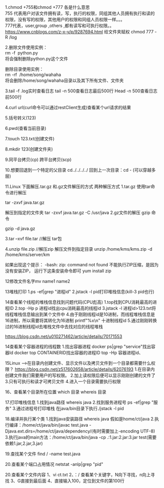 1.chmod +755和chmod +777 各是什么意思<br>
755 代表用户对该文件拥有读，写，执行的权限，同组其他人员拥有执行和读的权限，没有写的权限，其他用户的权限和同组人员权限一样。。。<br>
777代表，user,group ,others ,都有读写和可执行权限。。<br>
https://www.cnblogs.com/z-x-y/p/9287694.html
给文件夹赋权
chmod 777 -R /log

2.删除文件使用实例： <br>
rm -f  python.py<br>
将会强制删除python.py这个文件 <br>

删除目录使用实例： <br>
rm -rf  /home/song/wahaha <br>
将会删除/home/song/wahaha目录以及其下所有文件、文件夹 <br>

3.tail -f .log实时查看日志
  tail -n 500查看日志最后500行
  Head -n 500查看日志前500行
  
4.curl url(curl命令可以通过restClient生成)查看某个url请求的结果

5.括号转义\(123\)

6.pwd(查看当前目录)

7.touch 123.txt(创建文件)

8.mkdir 123(创建文件夹)

9.同平台拷贝(cp)
  跨平台拷贝(scp)
  
10.想要回退到一个特定的父目录
cd../../../../
回到上一次目录：cd - (可以穿越多层)

11.Linux 下面解压.tar.gz 和.gz文件解压的方式
两种解压方式
1.tar.gz 使用tar命令进行解压

 tar -zxvf java.tar.gz

解压到指定的文件夹
    tar -zxvf java.tar.gz  -C /usr/java
2.gz文件的解压 gzip 命令

  gzip -d java.gz
  
3.tar –xvf file.tar //解压 tar包

4.unzip file.zip //解压zip
  解压文件到指定目录
  unzip /home/kms/kms.zip -d /home/kms/server/km

如果出现这个提示：
-bash: zip: command not found    不能执行ZIP压缩，是因为没有安装ZIP，
运行下这条安装命令即可  yum install zip

12修改文件名字mv name1 name2

13堆栈打印
1.ps -ef|grep "进程id"
2.jstack -l pid打印堆栈信息(kill-3 pid也行)

14查看某个线程的堆栈信息找到问题代码(CPU彪高)
1.top找到CPU消耗最高的进程ID
2.top -Hp p 进程id找出cpu消耗最高的线程id
3.jstack -l 进程id>123.txt将线程堆栈信息输出到某个文件中
4.由于刚刚线程id是10进制，而线程堆栈信息是16进制，所以需要将其转化为16进制
  printf"%x\n" 十进制线程id
5.通过刚刚转换过的16进制线程id去堆栈文件中去找对应的线程堆栈

https://blog.csdn.net/u010271462/article/details/70171553

14查看某个容器进程的线程数
1.找出容器进程
docker ps|grep "service"找出容器Id
docker top CONTAINERID找出容器的进程ID
top -Hp 容器进程id、

15Linux -->在目录内创建文件、显示文件以及拷贝文件到一个目录都需要什么权限？
https://blog.csdn.net/z517602658/article/details/62076193
1.在目录内创建文件我们需要用户的写权限。
2.加上读权限后便可以显示刚刚创建的文件了
3.只有可执行和读才可拷贝文件
4.进入一个目录需要执行权限

16、查看某个目录所在位置
 which 目录 whereis 目录
 
17.打印堆栈信息
1.找到java路径 whereis java
2.找到服务进程号 ps -ef|grep "服务"
3.通过进程号打印堆栈 在java/bin目录下执行./jstack -l pid

18.编译并执行某个类
   1.找到java安装路径 whereis java 假如是home/ct/java
   2.执行编译：/home/ct/java/bin/javac test.java -Djava.ext.dirs=/home/ct/java/dependency/(有时需要加上-encoding UTF-8)
   3.执行java的main方法：/home/ct/java/bin/java -cp .:1.jar:2.jar:3.jar test(需要依赖1.jar,2.jar,3.jar)
   
 19.查找某个文件
   find / -name test.java
    

20.查看某个端口占用情况
  netstat -anlp|grep "pid"
  
20.查看某个文件内容
   1、vi ct.txt
   2、：/ 查看某个关键字，N向下寻找，n向上寻找
   3、G直接到最后面
   4、直接输入100，定位到文件的第100行

